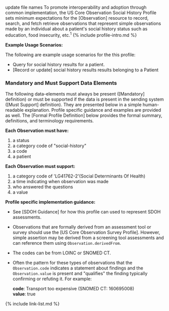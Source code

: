 update file names
﻿<span class="bg-success" markdown="1">To promote interoperability and adoption through common implementation,</span><!-- new-content --> the US Core Observation Social History Profile sets minimum expectations for the [Observation] resource to record, search, and fetch retrieve observations that represent simple observations made by an individual about a patient's social history status such as education, food insecurity, etc.<sup>1</sup>  {% include profile-intro.md %}


**Example Usage Scenarios:**

The following are example usage scenarios for the this profile:

-   Query for social history results for a patient.
-  [Record or update] social history results results belonging to a Patient

### Mandatory and Must Support Data Elements


The following data-elements must always be present ([Mandatory] definition) or must be supported if the data is present in the sending system ([Must Support] definition). They are presented below in a simple human-readable explanation.  Profile specific guidance and examples are provided as well.  The [Formal Profile Definition] below provides the  formal summary, definitions, and  terminology requirements.

**Each Observation must have:**

1. a status
1. a category code of "social-history"
1. a code
1. a patient

**Each Observation must support:**

1. <span class="bg-success" markdown="1">a category code of 'LG41762-2'(Social Determinants Of Health)</span><!-- new-content -->
1. a time indicating when observation was made
1. who answered the questions
3. a value

**Profile specific implementation guidance:**
- See [SDOH Guidance] for how this profile can used to represent SDOH assessments.
- Observations that are formally derived from an assessment tool or survey should use the [US Core Observation Survey Profile]. However, simple assertion may be derived from a screening tool assessments and can reference them using `Observation.derivedFrom`.
- The codes can be from LOINC or SNOMED CT.
- Often the pattern for these types of observations that the `Observation.code` indicates a statement about findings and the `Observation.value` is present and "qualifies" the finding typically confirming or refuting it. For example:

  **code**: Transport too expensive (SNOMED CT: 160695008)  
  **value**: true

{% include link-list.md %}
